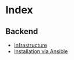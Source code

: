 # Index

## Backend

- [Infrastructure](./doc/backend/infrastructure.md)
- [Installation via Ansible](./doc/backend/)
